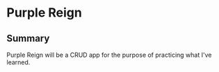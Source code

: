 # Purple Reign

## Summary

Purple Reign will be a CRUD app for the purpose of practicing what I've learned.
